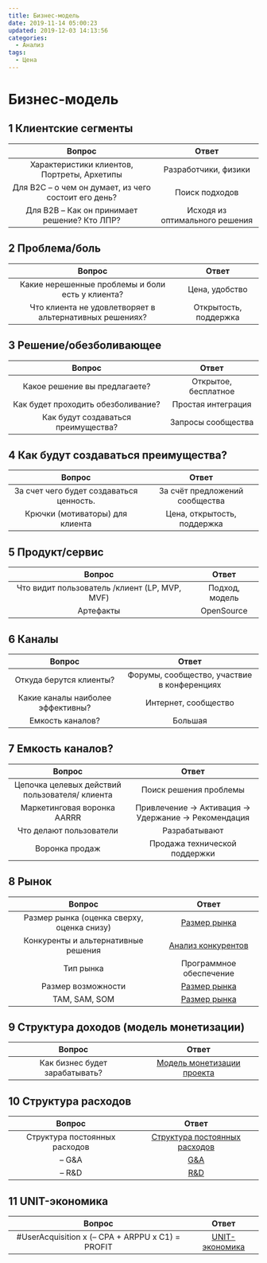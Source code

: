 ```yaml
---
title: Бизнес-модель
date: 2019-11-14 05:00:23
updated: 2019-12-03 14:13:56
categories:
  - Анализ
tags:
  - Цена
---
```

# Бизнес-модель

## 1 Клиентские сегменты

| Вопрос | Ответ |
| :---:  | :---: |
| Характеристики клиентов, Портреты, Архетипы | Разработчики, физики |
| Для B2C – о чем он думает, из чего состоит его день?| Поиск подходов |
| Для B2B – Как он принимает решение? Кто ЛПР? | Исходя из оптимального решения

## 2 Проблема/боль

| Вопрос | Ответ |
| :---:  | :---: |
| Какие нерешенные проблемы и боли есть у клиента? | Цена, удобство
| Что клиента не удовлетворяет в альтернативных решениях? | Открытость, поддержка

## 3 Решение/обезболивающее

| Вопрос | Ответ |
| :---:  | :---: |
| Какое решение вы предлагаете? | Открытое, бесплатное
| Как будет проходить обезболивание? |  Простая интеграция
| Как будут создаваться преимущества? | Запросы сообщества

## 4 Как будут создаваться преимущества?

| Вопрос | Ответ |
| :---:  | :---: |
| За счет чего будет создаваться ценность. | За счёт предложений сообщества
| Крючки (мотиваторы) для клиента | Цена, открытость, поддержка

## 5 Продукт/сервис

| Вопрос | Ответ |
| :---:  | :---: |
| Что видит пользователь /клиент (LP, MVP, MVF) | Подход, модель
| Артефакты | OpenSource |

## 6 Каналы

| Вопрос | Ответ |
| :---:  | :---: |
| Откуда берутся клиенты? | Форумы, сообщество, участвие в конференциях
| Какие каналы наиболее эффективны? | Интернет, сообщество
| Емкость каналов? | Большая

## 7 Емкость каналов?

| Вопрос | Ответ |
| :---:  | :---: |
| Цепочка целевых действий пользователя/ клиента | Поиск решения проблемы
| Маркетинговая воронка AARRR | Привлечение -> Активация -> Удержание -> Рекомендация
| Что делают пользователи | Разрабатывают
| Воронка продаж | Продажа технической поддержки

## 8 Рынок

| Вопрос | Ответ |
| :---:  | :---: |
| Размер рынка (оценка сверху, оценка снизу) | [Размер рынка](https://sph.savalione.com/2019/11/07/market-analysis-and-evaluation/ "Размер рынка")
| Конкуренты и альтернативные решения | [Анализ конкурентов](https://sph.savalione.com/2019/11/02/analysis/ "Анализ конкурентов")
| Тип рынка | Программное обеспечение
| Размер возможности | [Размер рынка](https://sph.savalione.com/2019/11/07/market-analysis-and-evaluation/ "Размер рынка")
| TAM, SAM, SOM | [Размер рынка](https://sph.savalione.com/2019/11/07/market-analysis-and-evaluation/ "Размер рынка")

## 9 Структура доходов (модель монетизации)

| Вопрос | Ответ |
| :---:  | :---: |
| Как бизнес будет зарабатывать? | [Модель монетизации проекта](https://sph.savalione.com/2019/11/13/monetization/ "Модель монетизации проекта")

## 10 Структура расходов

| Вопрос | Ответ |
| :---:  | :---: |
| Структура постоянных расходов | [Структура постоянных расходов](https://sph.savalione.com/2019/11/07/market-analysis-and-evaluation/ "Структура постоянных расходов")
| – G&A | [G&A](https://sph.savalione.com/2019/11/07/market-analysis-and-evaluation/ "G&A") 
| – R&D | [R&D](https://sph.savalione.com/2019/11/07/market-analysis-and-evaluation/ "R&D")

## 11 UNIT-экономика

| Вопрос | Ответ |
| :---:  | :---: |
| #UserAcquisition x (– CPA + ARPPU x C1) = PROFIT | [UNIT-экономика](https://sph.savalione.com/2019/11/07/market-analysis-and-evaluation/ "UNIT-экономика")